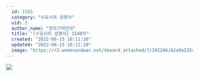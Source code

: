 ```yaml
---
  id: 1585
  category: "수요시위 성명서"
  uid: 2
  author_name: "정의기억연대"
  title: "[수요시위 성명서] 1548차"
  created: "2022-06-15 18:11:28"
  updated: "2022-06-15 18:11:28"
  image: "https://r2.womenandwar.net/kboard_attached/7/202206/62a9a235c49639059066.jpg"
---
```

![](https://r2.womenandwar.net/kboard_attached/7/202206/62a9a235c49639059066.jpg)